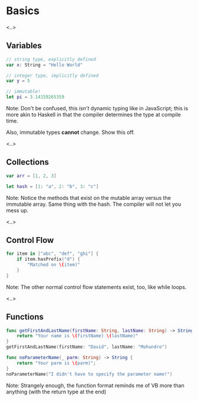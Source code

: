# Basics

<..>

## Variables

```swift
// string type, explicitly defined
var x: String = "Hello World"

// integer type, implicitly defined
var y = 5

// immutable!
let pi = 3.14159265359
```

Note:
Don't be confused, this *isn't* dynamic typing like in JavaScript; this is more akin to Haskell in that the compiler determines the type at compile time.

Also, immutable types __cannot__ change. Show this off.

<..>

## Collections

```swift
var arr = [1, 2, 3]

let hash = [1: "a", 2: "b", 3: "c"]
```

Note:
Notice the methods that exist on the mutable array versus the immutable array. Same thing with the hash. The compiler will not let you mess up.

<..>

## Control Flow

```swift
for item in ["abc", "def", "ghi"] {
    if item.hasPrefix("d") {
        "Matched on \(item)"
    }
}
```

Note:
The other normal control flow statements exist, too, like while loops.

<..>

## Functions

```swift
func getFirstAndLastName(firstName: String, lastName: String) -> String {
    return "Your name is \(firstName) \(lastName)"
}
getFirstAndLastName(firstName: "David", lastName: "Mohundro")

func noParameterName(_ parm: String) -> String {
    return "Your parm is \(parm)";
}
noParameterName("I didn't have to specify the parameter name!")
```

Note:
Strangely enough, the function format reminds me of VB more than anything (with the return type at the end)
